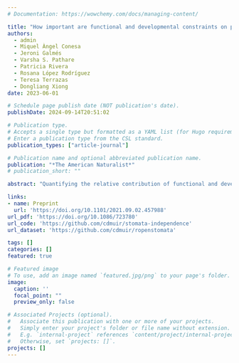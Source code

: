 ```yaml
---
# Documentation: https://wowchemy.com/docs/managing-content/

title: "How important are functional and developmental constraints on phenotypic evolution? An empirical test with the stomatal anatomy of flowering plants"
authors: 
  - admin
  - Miquel Àngel Conesa
  - Jeroni Galmés
  - Varsha S. Pathare
  - Patricia Rivera
  - Rosana López Rodríguez
  - Teresa Terrazas
  - Dongliang Xiong
date: 2023-06-01

# Schedule page publish date (NOT publication's date).
publishDate: 2024-09-14T20:51:02

# Publication type.
# Accepts a single type but formatted as a YAML list (for Hugo requirements).
# Enter a publication type from the CSL standard.
publication_types: ["article-journal"]

# Publication name and optional abbreviated publication name.
publication: "*The American Naturalist*"
# publication_short: ""

abstract: "Quantifying the relative contribution of functional and developmental constraints on phenotypic variation is a long-standing goal of macroevolution, but it is often difficult to distinguish different types of constraints. Alternatively, selection can limit phenotypic (co)variation if some trait combinations are generally maladaptive. The anatomy of leaves with stomata on both surfaces (amphistomatous) present a unique opportunity to test the importance of functional and developmental constraints on phenotypic evolution. The key insight is that stomata on each leaf surface encounter the same functional and developmental constraints but potentially different selective pressures because of leaf asymmetry in light capture, gas exchange, and other features. Independent evolution of stomatal traits on each surface imply that functional and developmental constraints alone likely do not explain trait covariance. Packing limits on how many stomata can fit into a finite epidermis and cell size–mediated developmental integration are hypothesized to constrain variation in stomatal anatomy. The simple geometry of the planar leaf surface and knowledge of stomatal development make it possible to derive equations for phenotypic (co)variance caused by these constraints and compare them with data. We analyzed evolutionary covariance between stomatal density and length in amphistomatous leaves from 236 phylogenetically independent contrasts using a robust Bayesian model. Stomatal anatomy on each surface diverges partially independently, meaning that packing limits and developmental integration are not sufficient to explain phenotypic (co)variation. Hence, (co)variation in ecologically important traits like stomata arises in part because there is a limited range of evolutionary optima. We show how it is possible to evaluate the contribution of different constraints by deriving expected patterns of (co)variance and testing them using similar but separate tissues, organs, or sexes."

links:
- name: Preprint
  url: 'https://doi.org/10.1101/2021.09.02.457988'
url_pdf: 'https://doi.org/10.1086/723780'
url_code: 'https://github.com/cdmuir/stomata-independence'
url_dataset: 'https://github.com/cdmuir/ropenstomata'

tags: []
categories: []
featured: true

# Featured image
# To use, add an image named `featured.jpg/png` to your page's folder. 
image:
  caption: ''
  focal_point: ""
  preview_only: false

# Associated Projects (optional).
#   Associate this publication with one or more of your projects.
#   Simply enter your project's folder or file name without extension.
#   E.g. `internal-project` references `content/project/internal-project/index.md`.
#   Otherwise, set `projects: []`.
projects: []
---
```


